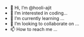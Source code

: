 - 👋 Hi, I’m @hooli-ajit
- 👀 I’m interested in coding...
- 🌱 I’m currently learning ...
- 💞️ I’m looking to collaborate on ...
- 📫 How to reach me ...

<!---
hooli-ajit/hooli-ajit is a ✨ special ✨ repository because its `README.md` (this file) appears on your GitHub profile.
You can click the Preview link to take a look at your changes.
--->
